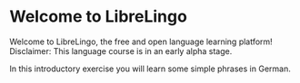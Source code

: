 # Welcome to LibreLingo

Welcome to LibreLingo, the free and open language learning platform!
Disclaimer: This language course is in an early alpha stage.

In this introductory exercise you will learn some simple phrases in German.
